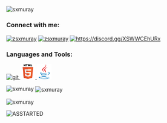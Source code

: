 
<p align="left"> <img src="https://komarev.com/ghpvc/?username=sxmuray&label=Profile%20views&color=0e75b6&style=flat" alt="sxmuray" /> </p>

<h3 align="left">Connect with me:</h3>
<p align="left">
<a href="https://twitter.com/zsxmuray" target="blank"><img align="center" src="https://raw.githubusercontent.com/rahuldkjain/github-profile-readme-generator/master/src/images/icons/Social/twitter.svg" alt="zsxmuray" height="30" width="40" /></a>
<a href="https://instagram.com/zsxmuray" target="blank"><img align="center" src="https://raw.githubusercontent.com/rahuldkjain/github-profile-readme-generator/master/src/images/icons/Social/instagram.svg" alt="zsxmuray" height="30" width="40" /></a>
<a href="https://discord.gg/https://discord.gg/XSWWCEhURx" target="blank"><img align="center" src="https://raw.githubusercontent.com/rahuldkjain/github-profile-readme-generator/master/src/images/icons/Social/discord.svg" alt="https://discord.gg/XSWWCEhURx" height="30" width="40" /></a>
</p>

<h3 align="left">Languages and Tools:</h3>
<p align="left"> <a href="https://git-scm.com/" target="_blank" rel="noreferrer"> <img src="https://www.vectorlogo.zone/logos/git-scm/git-scm-icon.svg" alt="git" width="40" height="40"/> </a> <a href="https://www.w3.org/html/" target="_blank" rel="noreferrer"> <img src="https://raw.githubusercontent.com/devicons/devicon/master/icons/html5/html5-original-wordmark.svg" alt="html5" width="40" height="40"/> </a> <a href="https://www.java.com" target="_blank" rel="noreferrer"> <img src="https://raw.githubusercontent.com/devicons/devicon/master/icons/java/java-original.svg" alt="java" width="40" height="40"/> </a> </p>

<p><img align="left" src="https://github-readme-stats.vercel.app/api/top-langs?username=sxmuray&show_icons=true&locale=en&layout=compact" alt="sxmuray" /></p>

<p>&nbsp;<img align="center" src="https://github-readme-stats.vercel.app/api?username=sxmuray&show_icons=true&locale=en" alt="sxmuray" /></p>

<p><img align="center" src="https://github-readme-streak-stats.herokuapp.com/?user=sxmuray&theme=dark" alt="sxmuray" /></p>

![ASSTARTED](https://user-images.githubusercontent.com/85844486/162133330-155563d0-24f1-4330-a1b2-835c9bfb3f40.png)
